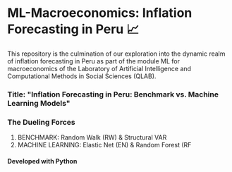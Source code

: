 # ML-Macroeconomics: Inflation Forecasting in Peru 📈
This repository is the culmination of our exploration into the dynamic realm of inflation forecasting in Peru as part of the module ML for macroeconomics of the Laboratory of Artificial Intelligence and Computational Methods in Social Sciences (QLAB).

### Title: "Inflation Forecasting in Peru: Benchmark vs. Machine Learning Models"

### The Dueling Forces
1. BENCHMARK: Random Walk (RW) & Structural VAR
2. MACHINE LEARNING: Elastic Net (EN) & Random Forest (RF

#### Developed with Python
